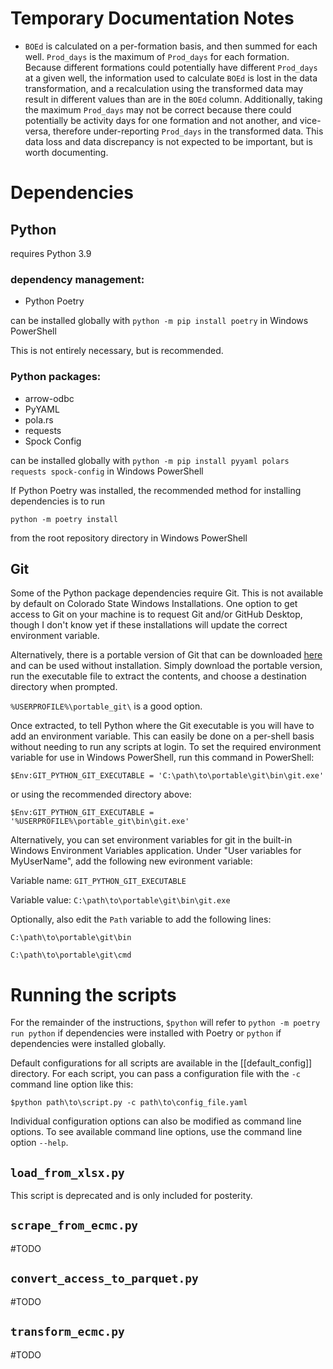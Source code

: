 # Temporary Documentation Notes

- `BOEd` is calculated on a per-formation basis, and then summed for each well. `Prod_days` is the maximum of `Prod_days` for each formation. Because different formations could potentially have different `Prod_days` at a given well, the information used to calculate `BOEd` is lost in the data transformation, and a recalculation using the transformed data may result in different values than are in the `BOEd` column. Additionally, taking the maximum `Prod_days` may not be correct because there could potentially be activity days for one formation and not another, and vice-versa, therefore under-reporting `Prod_days` in the transformed data. This data loss and data discrepancy is not expected to be important, but is worth documenting.

# Dependencies

## Python

requires Python 3.9

### dependency management:
- Python Poetry

can be installed globally with `python -m pip install poetry` in Windows PowerShell

This is not entirely necessary, but is recommended.

### Python packages:
- arrow-odbc
- PyYAML
- pola.rs
- requests
- Spock Config

can be installed globally with `python -m pip install pyyaml polars requests spock-config` in Windows PowerShell

If Python Poetry was installed, the recommended method for installing dependencies is to run

`python -m poetry install`

from the root repository directory in Windows PowerShell

## Git
Some of the Python package dependencies require Git. This is not available by default on Colorado State Windows Installations. One option to get access to Git on your machine is to request Git and/or GitHub Desktop, though I don't know yet if these installations will update the correct environment variable.

Alternatively, there is a portable version of Git that can be downloaded [here](https://git-scm.com/download/win) and can be used without installation. Simply download the portable version, run the executable file to extract the contents, and choose a destination directory when prompted.

`%USERPROFILE%\portable_git\` is a good option.

Once extracted, to tell Python where the Git executable is you will have to add an environment variable. This can easily be done on a per-shell basis without needing to run any scripts at login. To set the required environment variable for use in Windows PowerShell, run this command in PowerShell:

`$Env:GIT_PYTHON_GIT_EXECUTABLE = 'C:\path\to\portable\git\bin\git.exe'`

or using the recommended directory above:

`$Env:GIT_PYTHON_GIT_EXECUTABLE = '%USERPROFILE%\portable_git\bin\git.exe'`

Alternatively, you can set environment variables for git in the built-in Windows Environment Variables application. Under "User variables for MyUserName", add the following new evironment variable:

Variable name: `GIT_PYTHON_GIT_EXECUTABLE`

Variable value: `C:\path\to\portable\git\bin\git.exe`

Optionally, also edit the `Path` variable to add the following lines:

`C:\path\to\portable\git\bin`

`C:\path\to\portable\git\cmd`

# Running the scripts
For the remainder of the instructions, `$python` will refer to `python -m poetry run python` if dependencies were installed with Poetry or `python` if dependencies were installed globally.

Default configurations for all scripts are available in the [[default_config]] directory. For each script, you can pass a configuration file with the `-c` command line option like this:

`$python path\to\script.py -c path\to\config_file.yaml`

Individual configuration options can also be modified as command line options. To see available command line options, use the command line option `--help`.

## `load_from_xlsx.py`
This script is deprecated and is only included for posterity.

## `scrape_from_ecmc.py`
#TODO

## `convert_access_to_parquet.py`
#TODO

## `transform_ecmc.py`
#TODO